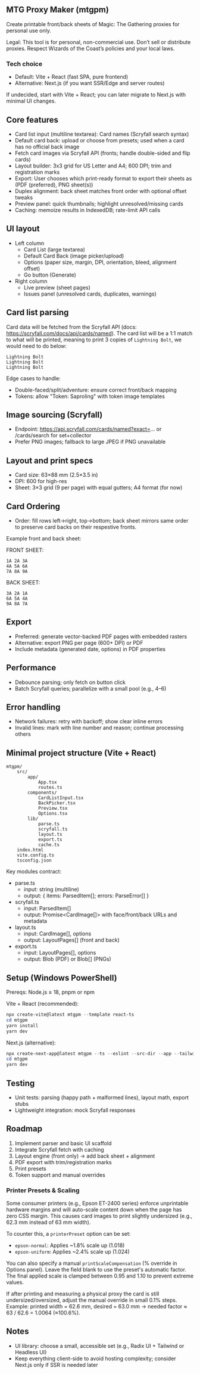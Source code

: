 ## MTG Proxy Maker (mtgpm)

Create printable front/back sheets of Magic: The Gathering proxies for personal use only.

Legal: This tool is for personal, non-commercial use. Don’t sell or distribute proxies. Respect Wizards of the Coast’s policies and your local laws.

### Tech choice
- Default: Vite + React (fast SPA, pure frontend)
- Alternative: Next.js (if you want SSR/Edge and server routes)

If undecided, start with Vite + React; you can later migrate to Next.js with minimal UI changes.

## Core features
- Card list input (multiline textarea): Card names  (Scryfall search syntax)
- Default card back: upload or choose from presets; used when a card has no official back image
- Fetch card images via Scryfall API (fronts; handle double-sided and flip cards)
- Layout builder: 3x3 grid for US Letter and A4; 600 DPI; trim and registration marks
- Export: User chooses which print-ready format to export their sheets as (PDF (preferred), PNG sheet(s))
- Duplex alignment: back sheet matches front order with optional offset tweaks
- Preview panel: quick thumbnails; highlight unresolved/missing cards
- Caching: memoize results in IndexedDB; rate-limit API calls

## UI layout
- Left column
	- Card List (large textarea)
	- Default Card Back (image picker/upload)
	- Options (paper size, margin, DPI, orientation, bleed, alignment offset)
	- Go button (Generate)
- Right column
	- Live preview (sheet pages)
	- Issues panel (unresolved cards, duplicates, warnings)

## Card list parsing
Card data will be fetched from the Scryfall API (docs: https://scryfall.com/docs/api/cards/named). The card list will be a 1:1 match to what will be printed, meaning to print 3 copies of `Lightning Bolt`, we would need to do below:

```
Lightning Bolt
Lightning Bolt
Lightning Bolt
```

Edge cases to handle:
- Double-faced/split/adventure: ensure correct front/back mapping
- Tokens: allow "Token: Saproling" with token image templates

## Image sourcing (Scryfall)
- Endpoint: https://api.scryfall.com/cards/named?exact=... or /cards/search for set+collector
- Prefer PNG images; fallback to large JPEG if PNG unavailable

## Layout and print specs
- Card size: 63×88 mm (2.5×3.5 in)
- DPI: 600 for high-res
- Sheet: 3×3 grid (9 per page) with equal gutters; A4 format (for now)

## Card Ordering
- Order: fill rows left→right, top→bottom; back sheet mirrors same order to preserve card backs on their respestive fronts.

Example front and back sheet:

FRONT SHEET:
```
1A 2A 3A
4A 5A 6A
7A 8A 9A
```

BACK SHEET:
```
3A 2A 1A
6A 5A 4A
9A 8A 7A
```


## Export
- Preferred: generate vector-backed PDF pages with embedded rasters
- Alternative: export PNG per page (600+ DPI) or PDF
- Include metadata (generated date, options) in PDF properties

## Performance
- Debounce parsing; only fetch on button click
- Batch Scryfall queries; parallelize with a small pool (e.g., 4–6)

## Error handling
- Network failures: retry with backoff; show clear inline errors
- Invalid lines: mark with line number and reason; continue processing others

## Minimal project structure (Vite + React)
```
mtgpm/
	src/
		app/
			App.tsx
			routes.ts
		components/
			CardListInput.tsx
			BackPicker.tsx
			Preview.tsx
			Options.tsx
		lib/
			parse.ts
			scryfall.ts
			layout.ts
			export.ts
			cache.ts
	index.html
	vite.config.ts
	tsconfig.json
```

Key modules contract:
- parse.ts
	- input: string (multiline)
	- output: { items: ParsedItem[]; errors: ParseError[] }
- scryfall.ts
	- input: ParsedItem[]
	- output: Promise<CardImage[]> with face/front/back URLs and metadata
- layout.ts
	- input: CardImage[], options
	- output: LayoutPages[] (front and back)
- export.ts
	- input: LayoutPages[], options
	- output: Blob (PDF) or Blob[] (PNGs)

## Setup (Windows PowerShell)
Prereqs: Node.js ≥ 18, pnpm or npm

Vite + React (recommended):
```powershell
npx create-vite@latest mtgpm --template react-ts
cd mtgpm
yarn install
yarn dev
```

Next.js (alternative):
```powershell
npx create-next-app@latest mtgpm --ts --eslint --src-dir --app --tailwind --import-alias "@/*"
cd mtgpm
yarn dev
```

## Testing
- Unit tests: parsing (happy path + malformed lines), layout math, export stubs
- Lightweight integration: mock Scryfall responses

## Roadmap
1) Implement parser and basic UI scaffold
2) Integrate Scryfall fetch with caching
3) Layout engine (front only) → add back sheet + alignment
4) PDF export with trim/registration marks
5) Print presets
6) Token support and manual overrides

### Printer Presets & Scaling
Some consumer printers (e.g., Epson ET-2400 series) enforce unprintable hardware margins and will auto-scale content down when the page has zero CSS margin. This causes card images to print slightly undersized (e.g., 62.3 mm instead of 63 mm width).

To counter this, a `printerPreset` option can be set:
- `epson-normal`: Applies ~1.8% scale up (1.018)
- `epson-uniform`: Applies ~2.4% scale up (1.024)

You can also specify a manual `printScaleCompensation` (% override in Options panel). Leave the field blank to use the preset's automatic factor. The final applied scale is clamped between 0.95 and 1.10 to prevent extreme values.

If after printing and measuring a physical proxy the card is still undersized/oversized, adjust the manual override in small 0.1% steps. Example: printed width = 62.6 mm, desired = 63.0 mm → needed factor ≈ 63 / 62.6 = 1.0064 (≈100.6%).

## Notes
- UI library: choose a small, accessible set (e.g., Radix UI + Tailwind or Headless UI)
- Keep everything client-side to avoid hosting complexity; consider Next.js only if SSR is needed later